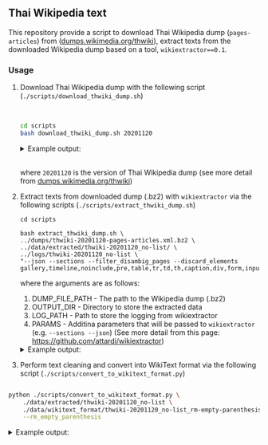 ## Thai Wikipedia text

This repository provide a script to download Thai Wikipedia dump (`pages-articles`) from ([dumps.wikimedia.org/thwiki](https://dumps.wikimedia.org/thwiki/)), extract texts from the downloaded Wikipedia dump based on a tool, `wikiextractor==0.1`.




### Usage

1. Download Thai Wikipedia dump with the following script (`./scripts/download_thwiki_dump.sh`)

    <br>

    ```bash
    cd scripts
    bash download_thwiki_dump.sh 20201120
    ```

    <details>
    <summary>Example output:</summary>
    ```
    Download thwiki-20201120-pages-articles.xml.bz2
    % Total    % Received % Xferd  Average Speed   Time    Time     Time  Current
                                    Dload  Upload   Total   Spent    Left  Speed
    100  276M  100  276M    0     0  1763k      0  0:02:40  0:02:40 --:--:-- 4010k
    ```
    </details>

    <br>
    
    where `20201120` is the version of Thai Wikipedia dump (see more detail from [dumps.wikimedia.org/thwiki](https://dumps.wikimedia.org/thwiki/))

2. Extract texts from downloaded dump (.bz2) with `wikiextractor` via the following scripts (`./scripts/extract_thwiki_dump.sh`)

    ```
    cd scripts

    bash extract_thwiki_dump.sh \
    ../dumps/thwiki-20201120-pages-articles.xml.bz2 \
    ../data/extracted/thwiki-20201120_no-list/ \
    ../logs/thwiki-20201120_no-list \
    "--json --sections --filter_disambig_pages --discard_elements gallery,timeline,noinclude,pre,table,tr,td,th,caption,div,form,input,select,option,textarea,ul,li,ol,dl,dt,dd,menu,dir,ref,references,img,imagemap,source,small,br"
    ```
    where the arguments are as follows:

    1. DUMP_FILE_PATH - The path to the Wikipedia dump (.bz2)
    2. OUTPUT_DIR - Directory to store the extracted data
    3. LOG_PATH - Path to store the logging from wikiextractor
    4. PARAMS - Additina parameters that will be passed to `wikiextractor` (e.g. `--sections --json`) (See more detail from this page: https://github.com/attardi/wikiextractor)


    <details>
    <summary>Example output:</summary>
    ```
    Begin extracting thwiki dump from ../dumps/thwiki-20201120-pages-articles.xml.bz2
    INFO: Loaded 0 templates in 0.0s
    INFO: Starting page extraction from ../dumps/thwiki-20201120-pages-articles.xml.bz2.
    INFO: Using 11 extract processes.
    INFO: 1	หน้าหลัก
    INFO: 545	ดาราศาสตร์
    INFO: 547	ภูมิศาสตร์
    INFO: 611	พันทิป.คอม
    INFO: 613	พันธุ์ทิพย์พลาซ่า
    INFO: 615	วิทยาการคอมพิวเตอร์
    INFO: 618	การประมวลสารสนเทศ
    INFO: 616	คณิตศาสตร์
    INFO: 619	การเมือง
    INFO: 660	ดิมมูบอร์เกียร์
    INFO: 662	เกษตรศาสตร์
    ...
    ...
    ...
    INFO: 1133008	อินเดอะมูดฟอร์เลิฟ
    INFO: 1133017	ถ้ำเอลโลรา
    INFO: 1133026	ซีเอฟเอ็นเอ็ม
    INFO: 1133035	เฮอริเคนไอโอตา
    INFO: 1133037	เฮอริเคนอีตา
    INFO: 1133038	ปลาสเตอร์เจียนเปอร์เซีย
    INFO: 1133051	มานาซูรุ
    INFO: Finished 11-process extraction of 140545 articles in 170.3s (825.5 art/s)
    INFO: total of page: 265524, total of articl page: 140604; total of used articl page: 140545

    ```
    </details>


2. Perform text cleaning and convert into WikiText format via the following script (`./scripts/convert_to_wikitext_format.py`)

```bash

python ./scripts/convert_to_wikitext_format.py \
    ./data/extracted/thwiki-20201120_no-list \
    ./data/wikitext_format/thwiki-20201120_no-list_rm-empty-parenthesis.txt \
    --rm_empty_parenthesis

```
<details>
<summary>Example output:</summary>

```bash
Loading data from ./data/extracted/thwiki-20201120_no-list

Preprocess data.
Argument: rm_empty_parenthesis == True

100%|█████████████████████████████████████████████████████████████████████████████████████████████████████████████████████████| 140545/140545 [00:34<00:00, 4054.28it/s]

Done.
Time taken: 34.669601 secs.


Writing the result to ./data/wikitext_format/thwiki-20201120_no-list_rm-empty-parenthesis.txt

```
</details>